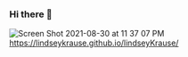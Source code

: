 ### Hi there 👋
![Screen Shot 2021-08-30 at 11 37 07 PM](https://user-images.githubusercontent.com/79954805/131455514-6b53b313-e1c6-4fa9-a752-df6ca861eeea.png)
https://lindseykrause.github.io/lindseyKrause/
<!--
**LindseyKrause/lindseyKrause** is a ✨ _special_ ✨ repository because its `README.md` (this file) appears on your GitHub profile.

Here are some ideas to get you started:

- 🔭 I’m currently working on ...
- 🌱 I’m currently learning ...
- 👯 I’m looking to collaborate on ...
- 🤔 I’m looking for help with ...
- 💬 Ask me about ...
- 📫 How to reach me: ...
- 😄 Pronouns: ...
- ⚡ Fun fact: ...
-->
